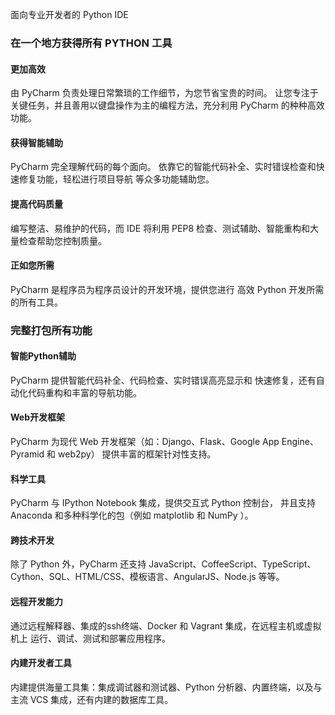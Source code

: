 面向专业开发者的 Python IDE

### 在一个地方获得所有 PYTHON 工具

#### 更加高效

由 PyCharm 负责处理日常繁琐的工作细节，为您节省宝贵的时间。 让您专注于关键任务，并且善用以键盘操作为主的编程方法，充分利用 PyCharm 的种种高效功能。

#### 获得智能辅助

PyCharm 完全理解代码的每个面向。 依靠它的智能代码补全、实时错误检查和快速修复功能，轻松进行项目导航 等众多功能辅助您。

#### 提高代码质量

编写整洁、易维护的代码，而 IDE 将利用 PEP8 检查、测试辅助、智能重构和大量检查帮助您控制质量。

#### 正如您所需

PyCharm 是程序员为程序员设计的开发环境，提供您进行 高效 Python 开发所需的所有工具。

### 完整打包所有功能

#### 智能Python辅助

PyCharm 提供智能代码补全、代码检查、实时错误高亮显示和 快速修复，还有自动化代码重构和丰富的导航功能。

#### Web开发框架

PyCharm 为现代 Web 开发框架（如：Django、Flask、Google App Engine、Pyramid 和 web2py） 提供丰富的框架针对性支持。

#### 科学工具

PyCharm 与 IPython Notebook 集成，提供交互式 Python 控制台， 并且支持 Anaconda 和多种科学化的包（例如 matplotlib 和 NumPy ）。

#### 跨技术开发

除了 Python 外，PyCharm 还支持 JavaScript、CoffeeScript、TypeScript、Cython、SQL、HTML/CSS、模板语言、AngularJS、Node.js 等等。

#### 远程开发能力

通过远程解释器、集成的ssh终端、Docker 和 Vagrant 集成，在远程主机或虚拟机上 运行、调试、测试和部署应用程序。

#### 内建开发者工具

内建提供海量工具集：集成调试器和测试器、Python 分析器、内置终端，以及与主流 VCS 集成，还有内建的数据库工具。
